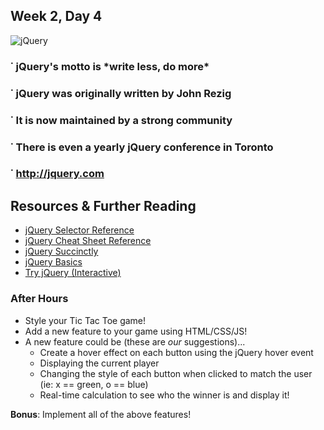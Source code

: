 ## Week 2, Day 4

<img src="http://upload.wikimedia.org/wikipedia/en/9/9e/JQuery_logo.svg" alt="jQuery" />

<br>

<h3>&dot; jQuery's motto is *write less, do more*</h3>
<h3>&dot; jQuery was originally written by John Rezig</h3>
<h3>&dot; It is now maintained by a strong community</h3>
<h3>&dot; There is even a yearly jQuery conference in Toronto</h3>
<h3>&dot; <a href="http://jquery.com">http://jquery.com</a></h3>


## Resources & Further Reading

- [jQuery Selector Reference](https://api.jquery.com/category/selectors/)
- [jQuery Cheat Sheet Reference](http://overapi.com/jquery/)
- [jQuery Succinctly](http://weeklymirror.com.np/files/download/jQuery_Succinctly.pdf)
- [jQuery Basics](http://jqfundamentals.com/chapter/jquery-basics)
- [Try jQuery (Interactive)](http://try.jquery.com/)


### After Hours

- Style your Tic Tac Toe game!
- Add a new feature to your game using HTML/CSS/JS!
- A new feature could be (these are *our* suggestions)...
	* Create a hover effect on each button using the jQuery hover event
	* Displaying the current player
	* Changing the style of each button when clicked to match the user (ie: x == green, o == blue)
	* Real-time calculation to see who the winner is and display it!
	
**Bonus**: Implement all of the above features!

